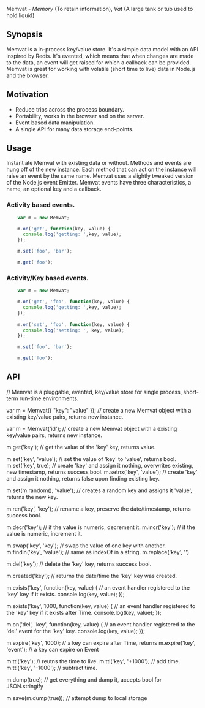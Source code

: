 
Memvat - *Memory* (To retain information), *Vat* (A large tank or tub used to hold liquid)

## Synopsis

Memvat is a in-process key/value store. It's a simple data model with an API inspired by Redis. It's evented, which means that when changes are made to the data, an event will get raised for which a callback can be provided. Memvat is great for working with volatile (short time to live) data in Node.js and the browser.

## Motivation

 - Reduce trips across the process boundary.
 - Portability, works in the browser and on the server.
 - Event based data manipulation.
 - A single API for many data storage end-points.

## Usage

Instantiate Memvat with existing data or without. Methods and events are hung off of the new instance. Each method that can act on the instance will raise an event by the same name. Memvat uses a slightly tweaked version of the Node.js event Emitter. Memvat events have three characteristics, a name, an optional key and a callback.

### Activity based events.

```javascript
    var m = new Memvat;

    m.on('get', function(key, value) {
      console.log('getting: ',key, value);
    });

    m.set('foo', 'bar');

    m.get('foo');
```

### Activity/Key based events.

```javascript
    var m = new Memvat;

    m.on('get', 'foo', function(key, value) {
      console.log('getting: ',key, value);
    });
    
    m.on('set', 'foo', function(key, value) {
      console.log('setting: ', key, value);
    });    

    m.set('foo', 'bar');

    m.get('foo');
```



## API



// Memvat is a pluggable, evented, key/value store for single process, short-term run-time environments.

var m = Memvat({ "key": "value" }); // create a new Memvat object with a existing key/value pairs, returns new instance.

var m = Memvat('id'); // create a new Memvat object with a existing key/value pairs, returns new instance.


m.get('key'); // get the value of the 'key' key, returns value.

m.set('key', 'value'); // set the value of 'key' to 'value', returns bool.
m.set('key', true); // create 'key' and assign it nothing, overwrites existing, new timestamp, returns success bool.
m.setnx('key', 'value'); // create 'key' and assign it nothing, returns false upon finding existing key.

m.set(m.random(), 'value'); // creates a random key and assigns it 'value', returns the new key.

m.ren('key', 'key'); // rename a key, preserve the date/timestamp, returns success bool.

m.decr('key'); // if the value is numeric, decrement it.
m.incr('key'); // if the value is numeric, increment it.

m.swap('key', 'key'); // swap the value of one key with another.
m.findin('key', 'value'); // same as indexOf in a string.
m.replace('key', '')

m.del('key'); // delete the 'key' key, returns success bool.

m.created('key'); // returns the date/time the 'key' key was created.

m.exists('key', function(key, value) { // an event handler registered to the 'key' key if it exists.
  console.log(key, value);
});

m.exists('key', 1000, function(key, value) { // an event handler registered to the 'key' key if it exists after Time.
  console.log(key, value);
});

m.on('del', 'key', function(key, value) { // an event handler registered to the 'del' event for the 'key' key.
  console.log(key, value);
});

m.expire('key', 1000); // a key can expire after Time, returns 
m.expire('key', 'event'); // a key can expire on Event

m.ttl('key'); // reutns the time to live.
m.ttl('key', '+1000'); // add time.
m.ttl('key', '-1000'); // subtract time.


m.dump(true); // get everything and dump it, accepts bool for JSON.stringify

m.save(m.dump(true)); // attempt dump to local storage

